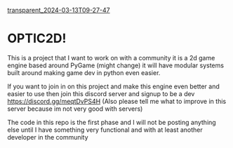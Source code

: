 [transparent_2024-03-13T09-27-47](https://github.com/Lesmash/OPTIC2D/assets/163281976/aaa3491c-062b-455e-83b7-07a5989fbfc4)
# OPTIC2D!

This is a project that I want to work on with a community it is a 2d game engine based around PyGame (might change) it will have modular systems built around making game dev in python even easier.

If you want to join in on this project and make this engine even better and easier to use then join this discord server and signup to be a dev
https://discord.gg/meqtDvPS4H (Also please tell me what to improve in this server because im not very good with servers)

The code in this repo is the first phase and I will not be posting anything else until I have something very functional and with at least another developer in the community

